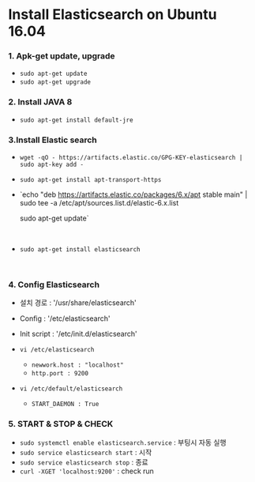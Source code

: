 # Install Elasticsearch on Ubuntu 16.04 

### 1. Apk-get update, upgrade

- `sudo apt-get update`
- `sudo apt-get upgrade`



### 2. Install JAVA 8 

- `sudo apt-get install default-jre`





### 3.Install Elastic search

- `wget -qO - https://artifacts.elastic.co/GPG-KEY-elasticsearch | sudo apt-key add -`

- `sudo apt-get install apt-transport-https`

- `echo "deb https://artifacts.elastic.co/packages/6.x/apt stable main" | sudo tee -a /etc/apt/sources.list.d/elastic-6.x.list

  sudo apt-get update`

  ​

- `sudo apt-get install elasticsearch`

  ​


### 4. Config Elasticsearch

- 설치 경로 : '/usr/share/elasticsearch'
- Config : '/etc/elasticsearch'
- Init script : '/etc/init.d/elasticsearch'



- `vi /etc/elasticsearch`
  - `newwork.host : "localhost"`
  - `http.port : 9200`
- `vi /etc/default/elasticsearch `
  - `START_DAEMON : True`




### 5. START & STOP & CHECK

- `sudo systemctl enable elasticsearch.service` : 부팅시 자동 실행
- `sudo service elasticsearch start` : 시작
- `sudo service elasticsearch stop` : 종료
- `curl -XGET 'localhost:9200'` : check run


